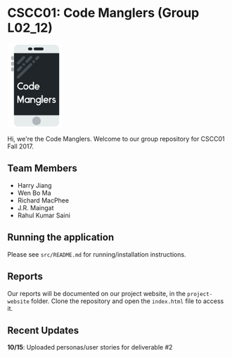 # CSCC01: Code Manglers (Group L02_12)

<img src="project-website/img/logo.jpg" width="25%">

Hi, we're the Code Manglers. Welcome to our group repository for CSCC01 Fall 2017.

## Team Members
* Harry Jiang
* Wen Bo Ma
* Richard MacPhee
* J.R. Maingat
* Rahul Kumar Saini

## Running the application
Please see `src/README.md` for running/installation instructions.

## Reports
Our reports will be documented on our project website, in the `project-website` folder. Clone the repository and open the `index.html` file to access it.

## Recent Updates
**10/15**: Uploaded personas/user stories for deliverable #2
